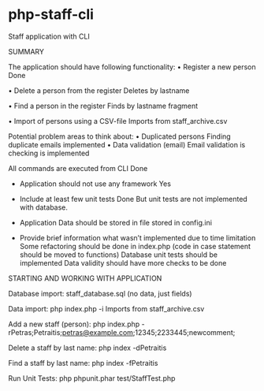 # php-staff-cli
Staff application with CLI

SUMMARY

The application should have following functionality:
• Register a new person
Done

• Delete a person from the register
Deletes by lastname

• Find a person in the register
Finds by lastname fragment

• Import of persons using a CSV-file
Imports from staff_archive.csv

Potential problem areas to think about:
• Duplicated persons
Finding duplicate emails implemented
• Data validation (email)
Email validation is checking is implemented

All commands are executed from CLI
Done
- Application should not use any framework
Yes
- Include at least few unit tests
Done 
But unit tests are not implemented with database.
- Application Data should be stored in file
stored in config.ini

- Provide brief information what wasn’t implemented due to time limitation
Some refactoring should be done in index.php (code in case statement should be moved to functions)
Database unit tests should be implemented
Data validity should have more checks to be done



STARTING AND WORKING WITH APPLICATION

Database import:
staff_database.sql (no data, just fields)


Data import:
php index.php -i
Imports from staff_archive.csv

Add a new staff (person):
php index.php -rPetras;Petraitis;petras@example.com;12345;2233445;newcomment;

Delete a staff by last name:
php index -dPetraitis

Find a staff by last name:
php index -fPetraitis

Run Unit Tests:
php phpunit.phar test/StaffTest.php
